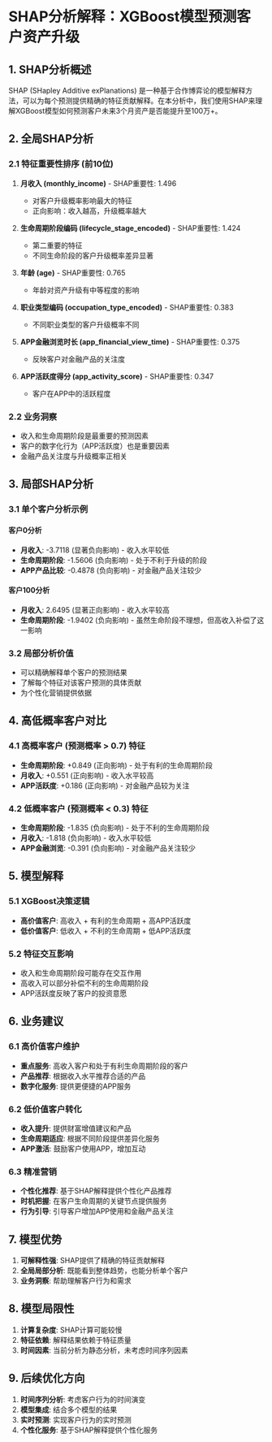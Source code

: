 # SHAP分析解释：XGBoost模型预测客户资产升级

## 1. SHAP分析概述

SHAP (SHapley Additive exPlanations) 是一种基于合作博弈论的模型解释方法，可以为每个预测提供精确的特征贡献解释。在本分析中，我们使用SHAP来理解XGBoost模型如何预测客户未来3个月资产是否能提升至100万+。

## 2. 全局SHAP分析

### 2.1 特征重要性排序 (前10位)

1. **月收入 (monthly_income)** - SHAP重要性: 1.496
   - 对客户升级概率影响最大的特征
   - 正向影响：收入越高，升级概率越大

2. **生命周期阶段编码 (lifecycle_stage_encoded)** - SHAP重要性: 1.424
   - 第二重要的特征
   - 不同生命阶段的客户升级概率差异显著

3. **年龄 (age)** - SHAP重要性: 0.765
   - 年龄对资产升级有中等程度的影响

4. **职业类型编码 (occupation_type_encoded)** - SHAP重要性: 0.383
   - 不同职业类型的客户升级概率不同

5. **APP金融浏览时长 (app_financial_view_time)** - SHAP重要性: 0.375
   - 反映客户对金融产品的关注度

6. **APP活跃度得分 (app_activity_score)** - SHAP重要性: 0.347
   - 客户在APP中的活跃程度

### 2.2 业务洞察
- 收入和生命周期阶段是最重要的预测因素
- 客户的数字化行为（APP活跃度）也是重要因素
- 金融产品关注度与升级概率正相关

## 3. 局部SHAP分析

### 3.1 单个客户分析示例

#### 客户0分析
- **月收入**: -3.7118 (显著负向影响) - 收入水平较低
- **生命周期阶段**: -1.5606 (负向影响) - 处于不利于升级的阶段
- **APP产品比较**: -0.4878 (负向影响) - 对金融产品关注较少

#### 客户100分析
- **月收入**: 2.6495 (显著正向影响) - 收入水平较高
- **生命周期阶段**: -1.9402 (负向影响) - 虽然生命阶段不理想，但高收入补偿了这一影响

### 3.2 局部分析价值
- 可以精确解释单个客户的预测结果
- 了解每个特征对该客户预测的具体贡献
- 为个性化营销提供依据

## 4. 高低概率客户对比

### 4.1 高概率客户 (预测概率 > 0.7) 特征
- **生命周期阶段**: +0.849 (正向影响) - 处于有利的生命周期阶段
- **月收入**: +0.551 (正向影响) - 收入水平较高
- **APP活跃度**: +0.186 (正向影响) - 对金融产品较为关注

### 4.2 低概率客户 (预测概率 < 0.3) 特征
- **生命周期阶段**: -1.835 (负向影响) - 处于不利的生命周期阶段
- **月收入**: -1.818 (负向影响) - 收入水平较低
- **APP金融浏览**: -0.391 (负向影响) - 对金融产品关注较少

## 5. 模型解释

### 5.1 XGBoost决策逻辑
- **高价值客户**: 高收入 + 有利的生命周期 + 高APP活跃度
- **低价值客户**: 低收入 + 不利的生命周期 + 低APP活跃度

### 5.2 特征交互影响
- 收入和生命周期阶段可能存在交互作用
- 高收入可以部分补偿不利的生命周期阶段
- APP活跃度反映了客户的投资意愿

## 6. 业务建议

### 6.1 高价值客户维护
- **重点服务**: 高收入客户和处于有利生命周期阶段的客户
- **产品推荐**: 根据收入水平推荐合适的产品
- **数字化服务**: 提供更便捷的APP服务

### 6.2 低价值客户转化
- **收入提升**: 提供财富增值建议和产品
- **生命周期适应**: 根据不同阶段提供差异化服务
- **APP激活**: 鼓励客户使用APP，增加互动

### 6.3 精准营销
- **个性化推荐**: 基于SHAP解释提供个性化产品推荐
- **时机把握**: 在客户生命周期的关键节点提供服务
- **行为引导**: 引导客户增加APP使用和金融产品关注

## 7. 模型优势

1. **可解释性强**: SHAP提供了精确的特征贡献解释
2. **全局局部分析**: 既能看到整体趋势，也能分析单个客户
3. **业务洞察**: 帮助理解客户行为和需求

## 8. 模型局限性

1. **计算复杂度**: SHAP计算可能较慢
2. **特征依赖**: 解释结果依赖于特征质量
3. **时间因素**: 当前分析为静态分析，未考虑时间序列因素

## 9. 后续优化方向

1. **时间序列分析**: 考虑客户行为的时间演变
2. **模型集成**: 结合多个模型的结果
3. **实时预测**: 实现客户行为的实时预测
4. **个性化服务**: 基于SHAP解释提供个性化服务